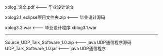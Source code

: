 xblog_论文.pdf                  <--- 毕业设计论文

xblog3.1_eclipse项目文件夹.zip  <--- 毕业设计源码
  
xblog3.2.war                    <--- 毕业设计程序
xblog3.1.war

---------------------------------------------------------------

Source_UDP_Talk_Software_1.0.zip  <--- java UDP通信程序源码
UDP_Talk_Software_1.0.jar         <--- java UDP通信程序

